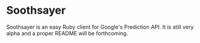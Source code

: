 # Soothsayer
Soothsayer is an easy Ruby client for Google's Prediction API. It is still very alpha and a proper README will be forthcoming.